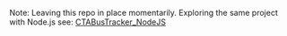 Note: Leaving this repo in place momentarily. Exploring the same project with Node.js see: [CTABusTracker_NodeJS](https://github.com/lisarosselli/CTABusTracker_NodeJS)